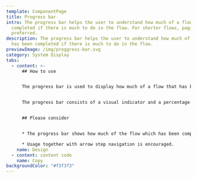 ```yaml
---
template: ComponentPage
title: Progress bar
intro: The progress bar helps the user to understand how much of a flow has been
  completed if there is much to do in the flow. For shorter flows, pagination is
  preferred.
description: The progress bar helps the user to understand how much of a flow
  has been completed if there is much to do in the flow.
previewImage: /img/proggress-bar.svg
category: System Display
tabs:
  - content: >-
      ## How to use


      The progress bar is used to display how much of a flow that has been completed. It's often used for longer flows such as web based educations. In web applications/check outs we usually use  [pagination](/components/web/navigations/pagination), which is our standard way of showing progress in a purchase flow.


      The progress bar consists of a visual indicator and a percentage which shows how large part of the flow which has been completed.


      ## Please consider


      * The progress bar shows how much of the flow which has been completed, meaning that you (hypothetically) can have completed 78% and be on page 2 of 7. In contrast, the pagination only tells you on which page you are without taking into account how much of the flow you have completed.

      * Usage together with arrow step navigation is encouraged.
    name: Design
  - content: content code
    name: Copy
backgroundColor: "#f3f3f3"
---
```

